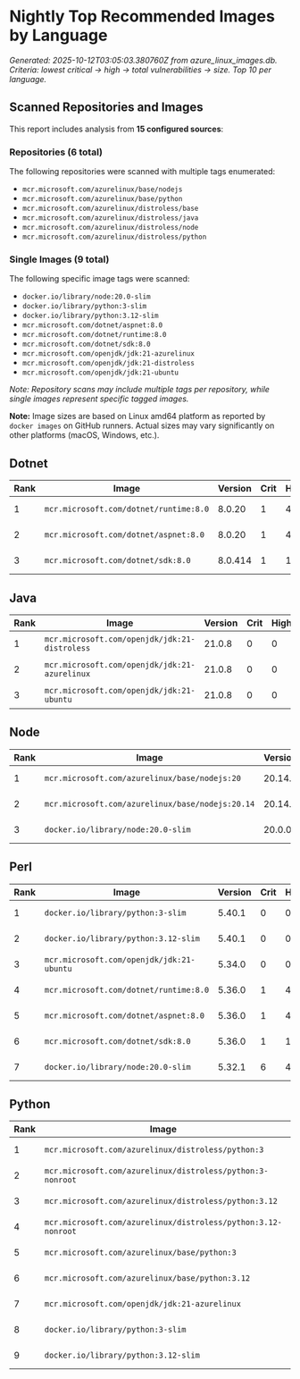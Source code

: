 # Nightly Top Recommended Images by Language

_Generated: 2025-10-12T03:05:03.380760Z from azure_linux_images.db. Criteria: lowest critical -> high -> total vulnerabilities -> size. Top 10 per language._

## Scanned Repositories and Images

This report includes analysis from **15 configured sources**:

### Repositories (6 total)

The following repositories were scanned with multiple tags enumerated:

- `mcr.microsoft.com/azurelinux/base/nodejs`
- `mcr.microsoft.com/azurelinux/base/python`
- `mcr.microsoft.com/azurelinux/distroless/base`
- `mcr.microsoft.com/azurelinux/distroless/java`
- `mcr.microsoft.com/azurelinux/distroless/node`
- `mcr.microsoft.com/azurelinux/distroless/python`

### Single Images (9 total)

The following specific image tags were scanned:

- `docker.io/library/node:20.0-slim`
- `docker.io/library/python:3-slim`
- `docker.io/library/python:3.12-slim`
- `mcr.microsoft.com/dotnet/aspnet:8.0`
- `mcr.microsoft.com/dotnet/runtime:8.0`
- `mcr.microsoft.com/dotnet/sdk:8.0`
- `mcr.microsoft.com/openjdk/jdk:21-azurelinux`
- `mcr.microsoft.com/openjdk/jdk:21-distroless`
- `mcr.microsoft.com/openjdk/jdk:21-ubuntu`

_Note: Repository scans may include multiple tags per repository, while single images represent specific tagged images._

**Note:** Image sizes are based on Linux amd64 platform as reported by `docker images` on GitHub runners. Actual sizes may vary significantly on other platforms (macOS, Windows, etc.).

## Dotnet

| Rank | Image | Version | Crit | High | Total | Size |
|------|-------|---------|------|------|-------|------|
| 1 | `mcr.microsoft.com/dotnet/runtime:8.0` | 8.0.20 | 1 | 4 | 81 | 193.0 MB |
| 2 | `mcr.microsoft.com/dotnet/aspnet:8.0` | 8.0.20 | 1 | 4 | 81 | 218.0 MB |
| 3 | `mcr.microsoft.com/dotnet/sdk:8.0` | 8.0.414 | 1 | 15 | 142 | 847.0 MB |

## Java

| Rank | Image | Version | Crit | High | Total | Size |
|------|-------|---------|------|------|-------|------|
| 1 | `mcr.microsoft.com/openjdk/jdk:21-distroless` | 21.0.8 | 0 | 0 | 0 | 351.0 MB |
| 2 | `mcr.microsoft.com/openjdk/jdk:21-azurelinux` | 21.0.8 | 0 | 0 | 0 | 483.0 MB |
| 3 | `mcr.microsoft.com/openjdk/jdk:21-ubuntu` | 21.0.8 | 0 | 0 | 94 | 445.0 MB |

## Node

| Rank | Image | Version | Crit | High | Total | Size |
|------|-------|---------|------|------|-------|------|
| 1 | `mcr.microsoft.com/azurelinux/base/nodejs:20` | 20.14.0 | 0 | 0 | 0 | 146.0 MB |
| 2 | `mcr.microsoft.com/azurelinux/base/nodejs:20.14` | 20.14.0 | 0 | 0 | 0 | 146.0 MB |
| 3 | `docker.io/library/node:20.0-slim` | 20.0.0 | 6 | 41 | 216 | 250.0 MB |

## Perl

| Rank | Image | Version | Crit | High | Total | Size |
|------|-------|---------|------|------|-------|------|
| 1 | `docker.io/library/python:3-slim` | 5.40.1 | 0 | 0 | 53 | 127.0 MB |
| 2 | `docker.io/library/python:3.12-slim` | 5.40.1 | 0 | 0 | 53 | 127.0 MB |
| 3 | `mcr.microsoft.com/openjdk/jdk:21-ubuntu` | 5.34.0 | 0 | 0 | 94 | 445.0 MB |
| 4 | `mcr.microsoft.com/dotnet/runtime:8.0` | 5.36.0 | 1 | 4 | 81 | 193.0 MB |
| 5 | `mcr.microsoft.com/dotnet/aspnet:8.0` | 5.36.0 | 1 | 4 | 81 | 218.0 MB |
| 6 | `mcr.microsoft.com/dotnet/sdk:8.0` | 5.36.0 | 1 | 15 | 142 | 847.0 MB |
| 7 | `docker.io/library/node:20.0-slim` | 5.32.1 | 6 | 41 | 216 | 250.0 MB |

## Python

| Rank | Image | Version | Crit | High | Total | Size |
|------|-------|---------|------|------|-------|------|
| 1 | `mcr.microsoft.com/azurelinux/distroless/python:3` | 3.12.9 | 0 | 0 | 0 | 83.9 MB |
| 2 | `mcr.microsoft.com/azurelinux/distroless/python:3-nonroot` | 3.12.9 | 0 | 0 | 0 | 83.9 MB |
| 3 | `mcr.microsoft.com/azurelinux/distroless/python:3.12` | 3.12.9 | 0 | 0 | 0 | 83.9 MB |
| 4 | `mcr.microsoft.com/azurelinux/distroless/python:3.12-nonroot` | 3.12.9 | 0 | 0 | 0 | 83.9 MB |
| 5 | `mcr.microsoft.com/azurelinux/base/python:3` | 3.12.9 | 0 | 0 | 0 | 139.0 MB |
| 6 | `mcr.microsoft.com/azurelinux/base/python:3.12` | 3.12.9 | 0 | 0 | 0 | 139.0 MB |
| 7 | `mcr.microsoft.com/openjdk/jdk:21-azurelinux` | 3.12.9 | 0 | 0 | 0 | 483.0 MB |
| 8 | `docker.io/library/python:3-slim` | 3.14.0 | 0 | 0 | 53 | 127.0 MB |
| 9 | `docker.io/library/python:3.12-slim` | 3.12.12 | 0 | 0 | 53 | 127.0 MB |
